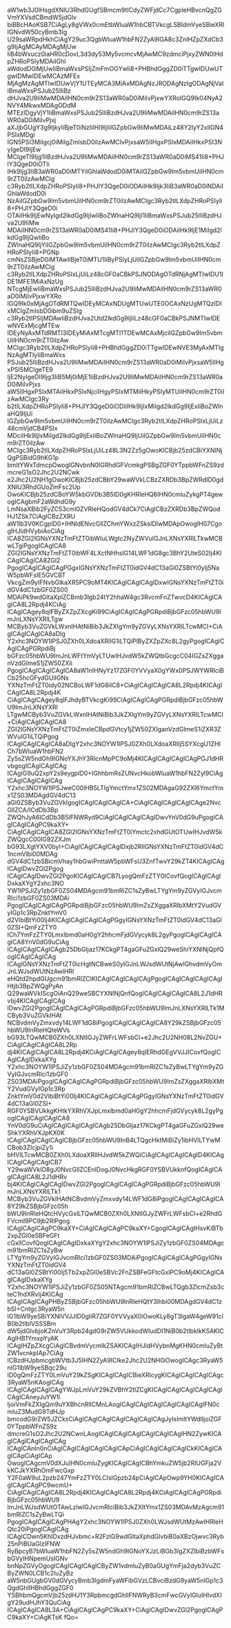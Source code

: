 aW1wb3J0IHsgdXNlU3RhdGUgfSBmcm9tICdyZWFjdCc7CgpleHBvcnQgZGVmYXVsdCBmdW5jdGlv
biBBcHAoKSB7CiAgLy8gVWx0cmEtbWluaW1hbCBTVkcgLSBldmVyeSBieXRlIGNvdW50cyBmb3Ig
U29saWRpdHkhCiAgY29uc3QgbWluaW1hbFN2ZyA9IGA8c3ZnIHZpZXdCb3g9IjAgMCAyMDAgMjUw
IiB4bWxucz0iaHR0cDovL3d3dy53My5vcmcvMjAwMC9zdmciPjxyZWN0IHdpZHRoPSIyMDAiIGhl
aWdodD0iMjUwIiBmaWxsPSIjZmFmOGYwIi8+PHBhdGggZD0iTTgwIDUwUTgwIDMwIDEwMCAzMFEx
MjAgMzAgMTIwIDUwVjY1UTEyMCA3MiAxMDAgNzJRODAgNzIgODAgNjVaIiBmaWxsPSJub25lIiBz
dHJva2U9IiMwMDAiIHN0cm9rZS13aWR0aD0iMiIvPjxwYXRoIGQ9Ik04NyA2NVY4MkwxMDAgODdM
MTEzIDgyVjY1IiBmaWxsPSJub25lIiBzdHJva2U9IiMwMDAiIHN0cm9rZS13aWR0aD0iMiIvPjxj
aXJjbGUgY3g9IjkyIiBjeT0iNzIiIHI9IjIiIGZpbGw9IiMwMDAiLz48Y2lyY2xlIGN4PSIxMDgi
IGN5PSI3MiIgcj0iMiIgZmlsbD0iIzAwMCIvPjxsaW5lIHgxPSIxMDAiIHkxPSI3NyIgeDI9IjEw
MCIgeTI9Ijg1IiBzdHJva2U9IiMwMDAiIHN0cm9rZS13aWR0aD0iMS41Ii8+PHJlY3QgeD0iOTIi
IHk9Ijg3IiB3aWR0aD0iMTYiIGhlaWdodD0iMTAiIGZpbGw9Im5vbmUiIHN0cm9rZT0iIzAwMCIg
c3Ryb2tlLXdpZHRoPSIyIi8+PHJlY3QgeD0iODAiIHk9Ijk3IiB3aWR0aD0iNDAiIGhlaWdodD0i
NzAiIGZpbGw9Im5vbmUiIHN0cm9rZT0iIzAwMCIgc3Ryb2tlLXdpZHRoPSIyIi8+PHJlY3QgeD0i
OTAiIHk9IjEwNyIgd2lkdGg9IjIwIiBoZWlnaHQ9IjI1IiBmaWxsPSJub25lIiBzdHJva2U9IiMw
MDAiIHN0cm9rZS13aWR0aD0iMS41Ii8+PHJlY3QgeD0iODAiIHk9IjE1MiIgd2lkdGg9IjQwIiBo
ZWlnaHQ9IjYiIGZpbGw9Im5vbmUiIHN0cm9rZT0iIzAwMCIgc3Ryb2tlLXdpZHRoPSIyIi8+PGNp
cmNsZSBjeD0iMTAwIiBjeT0iMTU1IiByPSIyLjUiIGZpbGw9Im5vbmUiIHN0cm9rZT0iIzAwMCIg
c3Ryb2tlLXdpZHRoPSIxLjUiLz48cGF0aCBkPSJNODAgOTdRNjAgMTIwIDU1IDE1MFE1MiAxNzUg
NTcgMjEwIiBmaWxsPSJub25lIiBzdHJva2U9IiMwMDAiIHN0cm9rZS13aWR0aD0iMiIvPjxwYXRo
IGQ9Ik0xMjAgOTdRMTQwIDEyMCAxNDUgMTUwUTE0OCAxNzUgMTQzIDIxMCIgZmlsbD0ibm9uZSIg
c3Ryb2tlPSIjMDAwIiBzdHJva2Utd2lkdGg9IjIiLz48cGF0aCBkPSJNMTIwIDEwNVExMjcgMTEw
IDEyNyAxMTdRMTI3IDEyMiAxMTcgMTI1TDEwMCAxMjciIGZpbGw9Im5vbmUiIHN0cm9rZT0iIzAw
MCIgc3Ryb2tlLXdpZHRoPSIyIi8+PHBhdGggZD0iTTgwIDEwNVE3MyAxMTIgNzAgMTIyIiBmaWxs
PSJub25lIiBzdHJva2U9IiMwMDAiIHN0cm9rZS13aWR0aD0iMiIvPjxsaW5lIHgxPSI5MCIgeTE9
IjE2NyIgeDI9Ijg3IiB5Mj0iMjE1IiBzdHJva2U9IiMwMDAiIHN0cm9rZS13aWR0aD0iMiIvPjxs
aW5lIHgxPSIxMTAiIHkxPSIxNjciIHgyPSIxMTMiIHkyPSIyMTUiIHN0cm9rZT0iIzAwMCIgc3Ry
b2tlLXdpZHRoPSIyIi8+PHJlY3QgeD0iODIiIHk9IjIxMiIgd2lkdGg9IjExIiBoZWlnaHQ9IjUi
IGZpbGw9Im5vbmUiIHN0cm9rZT0iIzAwMCIgc3Ryb2tlLXdpZHRoPSIxLjUiLz48cmVjdCB4PSIx
MDciIHk9IjIxMiIgd2lkdGg9IjExIiBoZWlnaHQ9IjUiIGZpbGw9Im5vbmUiIHN0cm9rZT0iIzAw
MCIgc3Ryb2tlLXdpZHRoPSIxLjUiLz48L3N2Zz5gOwoKICBjb25zdCBiYXNlNjQgPSBidG9hKG1p
bmltYWxTdmcpOwogIGNvbnN0IGRhdGFVcmkgPSBgZGF0YTppbWFnZS9zdmcreG1sO2Jhc2U2NCwk
e2Jhc2U2NH1gOwoKICBjb25zdCBbY29waWVkLCBzZXRDb3BpZWRdID0gdXNlU3RhdGUoZmFsc2Up
OwoKICBjb25zdCBoYW5kbGVDb3B5ID0gKHRleHQ6IHN0cmluZykgPT4gewogICAgbmF2aWdhdG9y
LmNsaXBib2FyZC53cml0ZVRleHQodGV4dCk7CiAgICBzZXRDb3BpZWQodHJ1ZSk7CiAgICBzZXRU
aW1lb3V0KCgpID0+IHNldENvcGllZChmYWxzZSksIDIwMDApOwogIH07CgogIHJldHVybiAoCiAg
ICA8ZGl2IGNsYXNzTmFtZT0ibWluLWgtc2NyZWVuIGJnLXNsYXRlLTkwMCBwLTgiPgogICAgICA8
ZGl2IGNsYXNzTmFtZT0ibWF4LXctNHhsIG14LWF1dG8gc3BhY2UteS02Ij4KICAgICAgICA8ZGl2
PgogICAgICAgICAgPGgxIGNsYXNzTmFtZT0idGV4dC13aGl0ZSBtYi0yIj5NaW5pbWFsIE5GVCBT
VkcgZm9yIFNvbGlkaXR5PC9oMT4KICAgICAgICAgIDxwIGNsYXNzTmFtZT0idGV4dC1zbGF0ZS00
MDAiPk9wdGltaXplZCBmb3Igb24tY2hhaW4gc3RvcmFnZTwvcD4KICAgICAgICA8L2Rpdj4KCiAg
ICAgICAgey8qIFByZXZpZXcgKi99CiAgICAgICAgPGRpdiBjbGFzc05hbWU9ImJnLXNsYXRlLTgw
MCByb3VuZGVkLWxnIHAtNiBib3JkZXIgYm9yZGVyLXNsYXRlLTcwMCI+CiAgICAgICAgICA8aDIg
Y2xhc3NOYW1lPSJ0ZXh0LXdoaXRlIG1iLTQiPlByZXZpZXc8L2gyPgogICAgICAgICAgPGRpdiBj
bGFzc05hbWU9ImJnLWFtYmVyLTUwIHJvdW5kZWQtbGcgcC04IGZsZXgganVzdGlmeS1jZW50ZXIi
PgogICAgICAgICAgICA8aW1nIHNyYz17ZGF0YVVyaX0gYWx0PSJWYWRlciBCb25hcGFydGUiIGNs
YXNzTmFtZT0idy02NCBoLWF1dG8iIC8+CiAgICAgICAgICA8L2Rpdj4KICAgICAgICA8L2Rpdj4K
CiAgICAgICAgey8qIFJhdyBTVkcgKi99CiAgICAgICAgPGRpdiBjbGFzc05hbWU9ImJnLXNsYXRl
LTgwMCByb3VuZGVkLWxnIHAtNiBib3JkZXIgYm9yZGVyLXNsYXRlLTcwMCI+CiAgICAgICAgICA8
ZGl2IGNsYXNzTmFtZT0iZmxleCBpdGVtcy1jZW50ZXIganVzdGlmeS1iZXR3ZWVuIG1iLTQiPgog
ICAgICAgICAgICA8aDIgY2xhc3NOYW1lPSJ0ZXh0LXdoaXRlIj5SYXcgU1ZHICh7bWluaW1hbFN2
Zy5sZW5ndGh9IGNoYXJhY3RlcnMpPC9oMj4KICAgICAgICAgICAgPGJ1dHRvbgogICAgICAgICAg
ICAgIG9uQ2xpY2s9eygpID0+IGhhbmRsZUNvcHkobWluaW1hbFN2Zyl9CiAgICAgICAgICAgICAg
Y2xhc3NOYW1lPSJweC00IHB5LTIgYmctYmx1ZS02MDAgaG92ZXI6YmctYmx1ZS03MDAgdGV4dC13
aGl0ZSByb3VuZGVkIgogICAgICAgICAgICA+CiAgICAgICAgICAgICAge2NvcGllZCA/ICdDb3Bp
ZWQhJyA6ICdDb3B5IFNWRyd9CiAgICAgICAgICAgIDwvYnV0dG9uPgogICAgICAgICAgPC9kaXY+
CiAgICAgICAgICA8ZGl2IGNsYXNzTmFtZT0iYmctc2xhdGUtOTUwIHJvdW5kZWQgcC00IG92ZXJm
bG93LXgtYXV0byI+CiAgICAgICAgICAgIDxjb2RlIGNsYXNzTmFtZT0idGV4dC1ncmVlbi00MDAg
dGV4dC1zbSBicmVhay1hbGwiPnttaW5pbWFsU3ZnfTwvY29kZT4KICAgICAgICAgIDwvZGl2Pgog
ICAgICAgIDwvZGl2PgoKICAgICAgICB7LyogQmFzZTY0ICovfQogICAgICAgIDxkaXYgY2xhc3NO
YW1lPSJiZy1zbGF0ZS04MDAgcm91bmRlZC1sZyBwLTYgYm9yZGVyIGJvcmRlci1zbGF0ZS03MDAi
PgogICAgICAgICAgPGRpdiBjbGFzc05hbWU9ImZsZXggaXRlbXMtY2VudGVyIGp1c3RpZnktYmV0
d2VlbiBtYi00Ij4KICAgICAgICAgICAgPGgyIGNsYXNzTmFtZT0idGV4dC13aGl0ZSI+QmFzZTY0
ICh7YmFzZTY0Lmxlbmd0aH0gY2hhcmFjdGVycyk8L2gyPgogICAgICAgICAgICA8YnV0dG9uCiAg
ICAgICAgICAgICAgb25DbGljaz17KCkgPT4gaGFuZGxlQ29weShiYXNlNjQpfQogICAgICAgICAg
ICAgIGNsYXNzTmFtZT0icHgtNCBweS0yIGJnLWJsdWUtNjAwIGhvdmVyOmJnLWJsdWUtNzAwIHRl
eHQtd2hpdGUgcm91bmRlZCIKICAgICAgICAgICAgPgogICAgICAgICAgICAgIHtjb3BpZWQgPyAn
Q29waWVkIScgOiAnQ29weSBCYXNlNjQnfQogICAgICAgICAgICA8L2J1dHRvbj4KICAgICAgICAg
IDwvZGl2PgogICAgICAgICAgPGRpdiBjbGFzc05hbWU9ImJnLXNsYXRlLTk1MCByb3VuZGVkIHAt
NCBvdmVyZmxvdy14LWF1dG8iPgogICAgICAgICAgICA8Y29kZSBjbGFzc05hbWU9InRleHQteWVs
bG93LTQwMCB0ZXh0LXNtIGJyZWFrLWFsbCI+e2Jhc2U2NH08L2NvZGU+CiAgICAgICAgICA8L2Rp
dj4KICAgICAgICA8L2Rpdj4KCiAgICAgICAgey8qIERhdGEgVVJJICovfQogICAgICAgIDxkaXYg
Y2xhc3NOYW1lPSJiZy1zbGF0ZS04MDAgcm91bmRlZC1sZyBwLTYgYm9yZGVyIGJvcmRlci1zbGF0
ZS03MDAiPgogICAgICAgICAgPGRpdiBjbGFzc05hbWU9ImZsZXggaXRlbXMtY2VudGVyIGp1c3Rp
ZnktYmV0d2VlbiBtYi00Ij4KICAgICAgICAgICAgPGgyIGNsYXNzTmFtZT0idGV4dC13aGl0ZSI+
RGF0YSBVUkkgKHtkYXRhVXJpLmxlbmd0aH0gY2hhcmFjdGVycyk8L2gyPgogICAgICAgICAgICA8
YnV0dG9uCiAgICAgICAgICAgICAgb25DbGljaz17KCkgPT4gaGFuZGxlQ29weShkYXRhVXJpKX0K
ICAgICAgICAgICAgICBjbGFzc05hbWU9InB4LTQgcHktMiBiZy1ibHVlLTYwMCBob3ZlcjpiZy1i
bHVlLTcwMCB0ZXh0LXdoaXRlIHJvdW5kZWQiCiAgICAgICAgICAgID4KICAgICAgICAgICAgICB7
Y29waWVkID8gJ0NvcGllZCEnIDogJ0NvcHkgRGF0YSBVUkknfQogICAgICAgICAgICA8L2J1dHRv
bj4KICAgICAgICAgIDwvZGl2PgogICAgICAgICAgPGRpdiBjbGFzc05hbWU9ImJnLXNsYXRlLTk1
MCByb3VuZGVkIHAtNCBvdmVyZmxvdy14LWF1dG8iPgogICAgICAgICAgICA8Y29kZSBjbGFzc05h
bWU9InRleHQtcHVycGxlLTQwMCB0ZXh0LXNtIGJyZWFrLWFsbCI+e2RhdGFVcml9PC9jb2RlPgog
ICAgICAgICAgPC9kaXY+CiAgICAgICAgPC9kaXY+CgogICAgICAgIHsvKiBTb2xpZGl0eSBFeGFt
cGxlICovfQogICAgICAgIDxkaXYgY2xhc3NOYW1lPSJiZy1zbGF0ZS04MDAgcm91bmRlZC1sZyBw
LTYgYm9yZGVyIGJvcmRlci1zbGF0ZS03MDAiPgogICAgICAgICAgPGgyIGNsYXNzTmFtZT0idGV4
dC13aGl0ZSBtYi00Ij5Tb2xpZGl0eSBVc2FnZSBFeGFtcGxlPC9oMj4KICAgICAgICAgIDxkaXYg
Y2xhc3NOYW1lPSJiZy1zbGF0ZS05NTAgcm91bmRlZCBwLTQgb3ZlcmZsb3cteC1hdXRvIj4KICAg
ICAgICAgICAgPHByZSBjbGFzc05hbWU9InRleHQtY3lhbi00MDAgdGV4dC1zbSI+Cntgc3RyaW5n
IG1lbW9yeSBiYXNlVVJJID0gIiR7ZGF0YVVyaX0iOwoKLy8gT3IgaW4geW91ciB0b2tlblVSSSBm
dW5jdGlvbjoKZnVuY3Rpb24gdG9rZW5VUkkodWludDI1NiB0b2tlbklkKSAKICAgIHB1YmxpYyAK
ICAgIHZpZXcgCiAgICBvdmVycmlkZSAKICAgIHJldHVybnMgKHN0cmluZyBtZW1vcnkpIAp7CiAg
ICBzdHJpbmcgbWVtb3J5IHN2ZyA9ICIke2Jhc2U2NH0iOwogICAgc3RyaW5nIG1lbW9yeSBqc29u
ID0gQmFzZTY0LmVuY29kZSgKICAgICAgICBieXRlcygKICAgICAgICAgICAgc3RyaW5nKAogICAg
ICAgICAgICAgICAgYWJpLmVuY29kZVBhY2tlZCgKICAgICAgICAgICAgICAgICAgICAneyJuYW1l
IjoiVmFkZXIgQm9uYXBhcnRlICMnLAogICAgICAgICAgICAgICAgICAgIFN0cmluZ3MudG9TdHJp
bmcodG9rZW5JZCksCiAgICAgICAgICAgICAgICAgICAgJyIsImltYWdlIjoiZGF0YTppbWFnZS9z
dmcreG1sO2Jhc2U2NCwnLAogICAgICAgICAgICAgICAgICAgIHN2ZywKICAgICAgICAgICAgICAg
ICAgICAnIn0nCiAgICAgICAgICAgICAgICApCiAgICAgICAgICAgICkKICAgICAgICApCiAgICAp
OwogICAgcmV0dXJuIHN0cmluZygKICAgICAgICBhYmkuZW5jb2RlUGFja2VkKCJkYXRhOmFwcGxp
Y2F0aW9uL2pzb247YmFzZTY0LCIsIGpzb24pCiAgICApOwp9YH0KICAgICAgICAgICAgPC9wcmU+
CiAgICAgICAgICA8L2Rpdj4KICAgICAgICA8L2Rpdj4KCiAgICAgICAgPGRpdiBjbGFzc05hbWU9
ImJnLWJsdWUtOTAwLzIwIGJvcmRlciBib3JkZXItYmx1ZS03MDAvMzAgcm91bmRlZC1sZyBwLTQi
PgogICAgICAgICAgPHAgY2xhc3NOYW1lPSJ0ZXh0LWJsdWUtMzAwIHRleHQtc20iPgogICAgICAg
ICAgICDwn5KhIDxzdHJvbmc+R2FzIG9wdGltaXphdGlvbiB0aXBzOjwvc3Ryb25nPiBUaGlzIFNW
RyBpcyB7bWluaW1hbFN2Zy5sZW5ndGh9IGNoYXJzLiBGb3IgZXZlbiBzbWFsbGVyIHNpemUsIGNv
bnNpZGVyOgogICAgICAgICAgICByZW1vdmluZyB0aGUgYmFja2dyb3VuZCByZWN0LCB1c2luZyBz
aW5nbGUgbGV0dGVycyBmb3IgdmFyaWFibGVzLCBvciBzdG9yaW5nIGp1c3QgdGhlIHBhdGggZGF0
YSBhbmQgcmVjb25zdHJ1Y3RpbmcgdGhlIFNWRyB3cmFwcGVyIGluIHlvdXIgY29udHJhY3QuCiAg
ICAgICAgICA8L3A+CiAgICAgICAgPC9kaXY+CiAgICAgIDwvZGl2PgogICAgPC9kaXY+CiAgKTsK
fQo=


